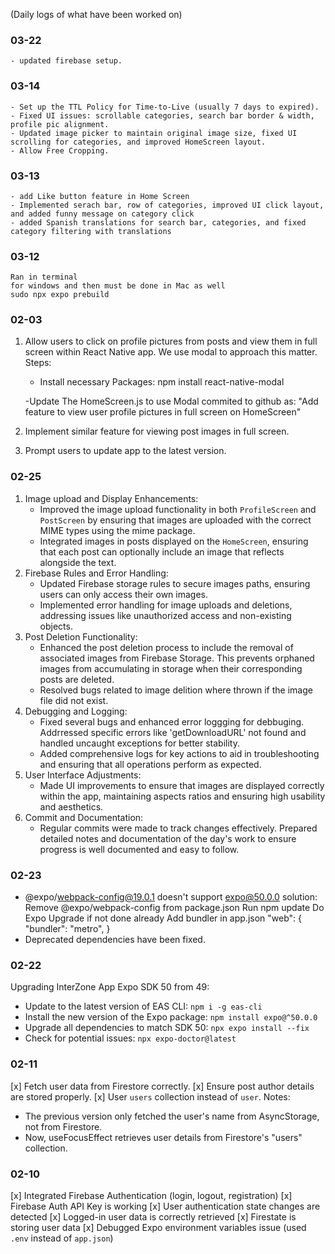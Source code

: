 (Daily logs of what have been worked on)

### 03-22
    - updated firebase setup. 
    

### 03-14
    - Set up the TTL Policy for Time-to-Live (usually 7 days to expired).
    - Fixed UI issues: scrollable categories, search bar border & width, profile pic alignment.
    - Updated image picker to maintain original image size, fixed UI scrolling for categories, and improved HomeScreen layout.
    - Allow Free Cropping.

### 03-13
    - add Like button feature in Home Screen
    - Implemented serach bar, row of categories, improved UI click layout, and added funny message on category click
    - added Spanish translations for search bar, categories, and fixed category filtering with translations
    
### 03-12
    Ran in terminal
    for windows and then must be done in Mac as well
    sudo npx expo prebuild

### 02-03
1. Allow users to click on profile pictures from posts and view them in full screen within React Native app. We use modal to approach this matter.
    Steps:
    - Install necessary Packages:
    npm install react-native-modal

    -Update The HomeScreen.js to use Modal
    commited to github as:
    "Add feature to view user profile pictures in full screen on HomeScreen"

2. Implement similar feature for viewing post images in full screen.

3. Prompt users to update app to the latest version.


### 02-25
1. Image upload and Display Enhancements:
    - Improved the image upload functionality in both `ProfileScreen` and `PostScreen` by ensuring that images are uploaded with the correct MIME types using the mime package.
    - Integrated images in posts displayed on the `HomeScreen`, ensuring that each post can optionally include an image that reflects alongside the text.
2. Firebase Rules and Error Handling:
    - Updated Firebase storage rules to secure images paths, ensuring users can only access their own images.
    - Implemented error handling for image uploads and deletions, addressing issues like unauthorized access and non-existing objects.
3. Post Deletion Functionality:
    - Enhanced the post deletion process to include the removal of associated images from Firebase Storage. This prevents orphaned images from accumulating in storage when their corresponding posts are deleted.
    - Resolved bugs related to image delition where thrown if the image file did not exist.
4. Debugging and Logging:
    - Fixed several bugs and enhanced error loggging for debbuging. Addrressed specific errors like 'getDownloadURL' not found and handled uncaught exceptions for better stability.
    - Added comprehensive logs for key actions to aid in troubleshooting and ensuring that all operations perform as expected.
5. User Interface Adjustments:
    - Made UI improvements to ensure that images are displayed correctly within the app, maintaining aspects ratios and ensuring high usability and aesthetics.
6. Commit and Documentation:
    - Regular commits were made to track changes effectively. Prepared detailed notes and documentation of the day's work to ensure progress is well documented and easy to follow.

### 02-23
* @expo/webpack-config@19.0.1 doesn't support expo@50.0.0
    solution:
    Remove @expo/webpack-config from package.json
    Run npm update
    Do Expo Upgrade if not done already
    Add bundler in app.json
    "web": {
        "bundler": "metro",
        }
* Deprecated dependencies have been fixed.


### 02-22
Upgrading InterZone App Expo SDK 50 from 49:
* Update to the latest version of EAS CLI:
`npm i -g eas-cli`
* Install the new version of the Expo package:
`npm install expo@^50.0.0`
* Upgrade all dependencies to match SDK 50:
`npx expo install --fix`
* Check for potential issues:
`npx expo-doctor@latest`

### 02-11
[x] Fetch user data from Firestore correctly.
[x] Ensure post author details are stored properly.
[x] User `users` collection instead of `user`.
Notes:
- The previous version only fetched the user's name from AsyncStorage, not from Firestore.
- Now, useFocusEffect retrieves user details from Firestore's "users" collection.


### 02-10
[x] Integrated Firebase Authentication (login, logout, registration)
[x] Firebase Auth API Key is working
[x] User authentication state changes are detected
[x] Logged-in user data is correctly retrieved
[x] Firestate is storing user data
[x] Debugged Expo environment variables issue (used `.env` instead of `app.json`)

